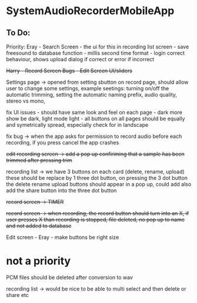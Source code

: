 # SystemAudioRecorderMobileApp

## To Do:

Priority: Eray - Search Screen
                    - the ui for this in recording list screen 
                    - save freesound to database function
                    - millis second time format 
                - login correct behaviour, shows upload dialog if correct or error if incorrect
                
                
<del>Harry - Record Screen Bugs
                - Edit Screen UI/sliders </del>


Settings page ->  opened from setting sbutton on record page, should allow user to change some settings, 
                  example seetings: turning on/off the automatic trimming,
                      setting the automatic naming prefix, 
                      audio quality, 
                      stereo vs mono, 

fix UI issues - should have same look and feel on each page
              - dark more show be dark, light mode light
              - all buttons on all pages should be equally and symetrically spread, especially check for in landscape

fix bug -> when the app asks for permission to record audio before each recording, if you press cancel the app crashes

<del>edit recording screen -> add a pop up confiriming that a sample has been trimmed after pressing trim</del>

recording list -> we have 3 buttons on each card (delete, rename, upload) these should be replace by 1 three dot button, on pressing the 3 dot button the delete rename upload buttons should appear in a pop up, could add also add the share button into the three dot button

<del>record screen -> TIMER </del>

<del>record screen -> when recording, the record button should turn into an X, if user presses X than recording is stopped, file deleted, no pop up to name and not added to database</del>

Edit screen - Eray - make buttons be right size 

# not a priority

PCM files should be deleted after conversion to wav

recording list -> would be nice to be able to multi select and then delete or share etc

